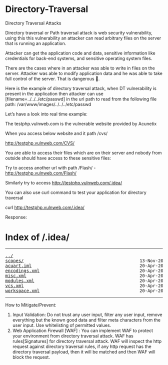 # Directory-Traversal


Directory Traversal Attacks

Directory traversal or Path traversal attack is web security vulnerability, using this this vulnerability an attacker can read arbitrary files on the server that is running an application.

Attacker can get the application code and data, sensitive information like credentials for back-end systems, and sensitive operating system files. 

There are the cases where in an attacker was able to write in files on the server. Attacker was able to modify application data and he was able to take full control of the server. That is dangerous .

Here is the example of directory traversal attack, when DT vulnerability is present in the application then attacker can use [filename=../../../etc/passwd] in the url path to read from the following file path: /var/www/images/../../../etc/passwd


Let’s have a look into real time example:

The testphp.vulnweb.com is the vulnerable website provided by Acunetix

When you access below website and it path /cvs/

http://testphp.vulnweb.com/CVS/

You are able to access their files which are on their server and nobody from outside should have access to these sensitive files:

 
Try to access another url with path /Flash/ - http://testphp.vulnweb.com/Flash/

 
Similarly try to access http://testphp.vulnweb.com/.idea/

 
You can also use curl command to test your application for directory traversal

curl http://testphp.vulnweb.com/.idea/

Response:
<html>
<head><title>Index of /.idea/</title></head>
<body>
<h1>Index of /.idea/</h1><hr><pre><a href="../">../</a>
<a href="scopes/">scopes/</a>                                            13-Nov-2012 13:29                   -
<a href="acuart.iml">acuart.iml</a>                                         20-Apr-2012 08:22                 292
<a href="encodings.xml">encodings.xml</a>                                      20-Apr-2012 08:22                 171
<a href="misc.xml">misc.xml</a>                                           20-Apr-2012 08:22                 266
<a href="modules.xml">modules.xml</a>                                        20-Apr-2012 08:22                 275
<a href="vcs.xml">vcs.xml</a>                                            20-Apr-2012 08:22                 173
<a href="workspace.xml">workspace.xml</a>                                      20-Apr-2012 08:23               12473
</pre><hr></body>
</html>

How to Mitigate/Prevent:

1.	Input Validation: Do not trust any user input, filter any user input, remove everything but the known good data and filter meta characters from the user input. Use whitelisting of permitted values.
2.	Web Application Firewall [WAF] : You can implement WAF to protect your environment from directory traversal attack. WAF has rules[Signatures] for directory traversal attack.
WAF will inspect the http request against directory traversal rules, if any http request has the directory traversal payload, then it will be matched and then WAF will block the request.

